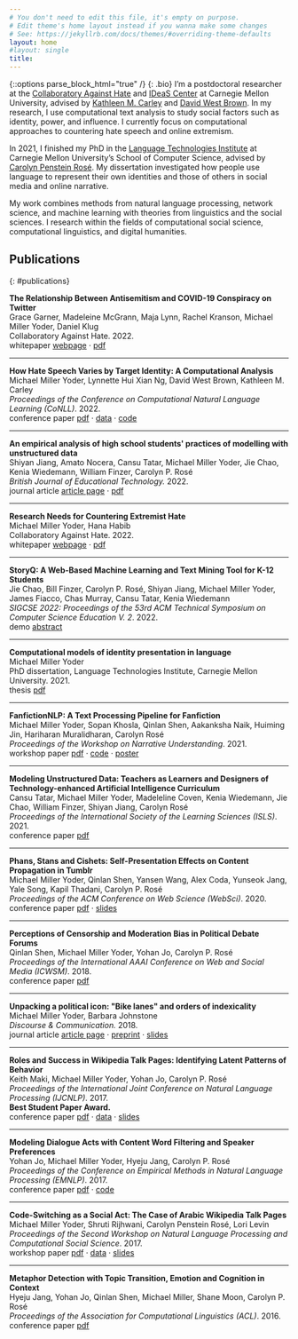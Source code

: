 ```yaml
---
# You don't need to edit this file, it's empty on purpose.
# Edit theme's home layout instead if you wanna make some changes
# See: https://jekyllrb.com/docs/themes/#overriding-theme-defaults
layout: home
#layout: single
title: 
---
```

{::options parse_block_html="true" /}
{: .bio}
I’m a postdoctoral researcher at the <a href='http://collabagainsthate.org' target='_blank'>Collaboratory Against Hate</a> and <a href='https://www.cmu.edu/ideas-social-cybersecurity/' target='_blank'>IDeaS Center</a> at Carnegie Mellon University, advised by <a href='http://www.casos.cs.cmu.edu/bios/carley/carley.html' target='_blank'>Kathleen M. Carley</a> and <a href='https://www.cmu.edu/dietrich/english/about-us/faculty/bios/david-brown.html' target='_blank'>David West Brown</a>. In my research, I use computational text analysis to study social factors such as identity, power, and influence. I currently focus on computational approaches to countering hate speech and online extremism.

In 2021, I finished my PhD in the <a href="https://lti.cs.cmu.edu/" target="_blank">Language Technologies Institute</a> at Carnegie Mellon University’s School of Computer Science, advised by <a href="http://www.cs.cmu.edu/~cprose/" target="_blank">Carolyn Penstein Rosé</a>. 
My dissertation investigated how people use language to represent their own identities and those of others in social media and online narrative.

My work combines methods from natural language processing, network science, and machine learning with theories from linguistics and the social sciences.
I research within the fields of computational social science, computational linguistics, and digital humanities.

## Publications
{: #publications}

<div class="publications">

**The Relationship Between Antisemitism and COVID-19 Conspiracy on Twitter**  
Grace Garner, Madeleine McGrann, Maja Lynn, Rachel Kranson, Michael Miller Yoder, Daniel Klug  
Collaboratory Against Hate. 2022.   
<span class="badge whitepaper">whitepaper</span> [webpage](https://www.collabagainsthate.org/papers-presentations/antisemitism-and-covid-19-conspiracy-on-twitter) &middot; [pdf](https://assets.website-files.com/605b6d7396f31a85a2a3654b/63769c09ea27c47a0bff0c0d_CAH_qualitative_internship_white_paper.pdf)
<hr>

**How Hate Speech Varies by Target Identity: A Computational Analysis**  
Michael Miller Yoder, Lynnette Hui Xian Ng, David West Brown, Kathleen M. Carley  
*Proceedings of the Conference on Computational Natural Language Learning (CoNLL)*. 2022.  
<span class="badge conference">conference paper</span> [pdf](https://aclanthology.org/2022.conll-1.3.pdf) &middot; [data](https://osf.io/53tfs/) &middot; [code](https://github.com/michaelmilleryoder/hate_speech_identities)  
<hr>

**An empirical analysis of high school students' practices of modelling with unstructured data**  
Shiyan Jiang, Amato Nocera, Cansu Tatar, Michael Miller Yoder, Jie Chao, Kenia Wiedemann, William Finzer, Carolyn P. Rosé  
*British Journal of Educational Technology.* 2022.  
<span class="badge journal">journal article</span> [article page](https://bera-journals.onlinelibrary.wiley.com/doi/10.1111/bjet.13253) &middot; [pdf](https://bera-journals.onlinelibrary.wiley.com/doi/epdf/10.1111/bjet.13253)  
<hr>

**Research Needs for Countering Extremist Hate**  
Michael Miller Yoder, Hana Habib  
Collaboratory Against Hate. 2022.   
<span class="badge whitepaper">whitepaper</span> [webpage](https://www.collabagainsthate.org/papers-presentations/research-needs) &middot; [pdf](https://assets.website-files.com/605b6d7396f31a85a2a3654b/63247ec32084819a7f657240_CAH_research_needs_white_paper.pdf)
<hr>

**StoryQ: A Web-Based Machine Learning and Text Mining Tool for K-12 Students**  
Jie Chao, Bill Finzer, Carolyn P. Rosé, Shiyan Jiang, Michael Miller Yoder, James Fiacco, Chas Murray, Cansu Tatar, Kenia Wiedemann  
*SIGCSE 2022: Proceedings of the 53rd ACM Technical Symposium on Computer Science Education V. 2*. 2022.   
<span class="badge demo">demo</span> [abstract](https://dl.acm.org/doi/10.1145/3478432.3499267)
<hr>

**Computational models of identity presentation in language**  
Michael Miller Yoder  
PhD dissertation, Language Technologies Institute, Carnegie Mellon University. 2021.  
<span class="badge thesis">thesis</span> [pdf](files/yoder_thesis.pdf)  
<hr>

**FanfictionNLP: A Text Processing Pipeline for Fanfiction**  
Michael Miller Yoder, Sopan Khosla, Qinlan Shen, Aakanksha Naik, Huiming Jin, Hariharan Muralidharan, Carolyn Rosé  
*Proceedings of the Workshop on Narrative Understanding*. 2021.  
<span class="badge workshop-paper">workshop paper</span> [pdf](https://www.aclweb.org/anthology/2021.nuse-1.2.pdf) &middot; [code](https://github.com/michaelmilleryoder/fanfiction-nlp) &middot; [poster](files/yoder_khosla_wnu2021_poster.pdf)
<hr>

**Modeling Unstructured Data: Teachers as Learners and Designers of Technology-enhanced Artificial Intelligence Curriculum**  
Cansu Tatar, Michael Miller Yoder, Madeleline Coven, Kenia Wiedemann, Jie Chao, William Finzer, Shiyan Jiang, Carolyn Rosé  
*Proceedings of the International Society of the Learning Sciences (ISLS)*. 2021.  
<span class="badge conference">conference paper</span> [pdf](https://repository.isls.org/bitstream/1/7539/1/617-620.pdf)
<hr>

<!--[Phans, Stans and Cishets: Self-Presentation Effects on Content Propagation in Tumblr](https://dl.acm.org/doi/pdf/10.1145/3394231.3397893)  -->
**Phans, Stans and Cishets: Self-Presentation Effects on Content Propagation in Tumblr**  
Michael Miller Yoder, Qinlan Shen, Yansen Wang, Alex Coda, Yunseok Jang, Yale Song, Kapil Thadani, Carolyn P. Rosé  
*Proceedings of the ACM Conference on Web Science (WebSci)*. 2020.  
<span class="badge conference">conference paper</span> [pdf](https://dl.acm.org/doi/pdf/10.1145/3394231.3397893) &middot; [slides](files/yoder_et_al_websci_2020_slides.pdf)
<hr>

<!--["Everyone is Gay and Nothing Hurts": The Presentation of Queer Relationships in Fanfiction](files/yoder_ach2019_slides.pdf)  -->
<!--**"Everyone is Gay and Nothing Hurts": The Presentation of Queer Relationships in Fanfiction**  
Michael Miller Yoder, Luke Breitfeller, Carolyn P. Rosé  
Association for Computers and the Humanities (ACH), Pittsburgh, PA, 2019.  
<span class="badge conference-presentation">conference presentation</span> [slides](files/yoder_ach2019_slides.pdf)
<hr>-->

<!--[Ron the Death Eater: Plotting Characterization from Canon to Fanfiction](files/yoder_standd2019_slides.pdf)  -->
<!--**Ron the Death Eater: Plotting Characterization from Canon to Fanfiction**  
Michael Miller Yoder, Qinlan Shen, James Fiacco, Carolyn P. Rosé  
Society for Text & Discourse (ST&D), New York, NY, 2019.  
<span class="badge conference-presentation">conference presentation</span> [slides](files/yoder_standd2019_slides.pdf)
<hr>-->

<!--[Perceptions of Censorship and Moderation Bias in Political Debate Forums](https://aaai.org/ocs/index.php/ICWSM/ICWSM18/paper/view/17809/17026)  -->
**Perceptions of Censorship and Moderation Bias in Political Debate Forums**  
Qinlan Shen, Michael Miller Yoder, Yohan Jo, Carolyn P. Rosé  
*Proceedings of the International AAAI Conference on Web and Social Media (ICWSM)*. 2018.  
<span class="badge conference">conference paper</span> [pdf](https://aaai.org/ocs/index.php/ICWSM/ICWSM18/paper/view/17809/17026)
<hr>

<!--[Unpacking a Political Icon: "Bike Lanes" and Orders of Indexicality](http://journals.sagepub.com/doi/full/10.1177/1750481317745753)  -->
**Unpacking a political icon: "Bike lanes" and orders of indexicality**   
Michael Miller Yoder, Barbara Johnstone  
*Discourse & Communication.* 2018.  
<span class="badge journal">journal article</span> [article page](http://journals.sagepub.com/doi/full/10.1177/1750481317745753) &middot; [preprint](files/yoder_johnstone_2018.pdf) &middot; [slides](files/yoder_johnstone_slides_2018.pdf)
<hr>

<!--[Roles and Success in Wikipedia Talk Pages: Identifying Latent Patterns of Behavior](http://www.aclweb.org/anthology/I17-1103)  -->
**Roles and Success in Wikipedia Talk Pages: Identifying Latent Patterns of Behavior**  
Keith Maki, Michael Miller Yoder, Yohan Jo, Carolyn P. Rosé  
*Proceedings of the International Joint Conference on Natural Language Processing (IJCNLP)*. 2017.  
**Best Student Paper Award.**  
<span class="badge conference">conference paper</span> [pdf](http://www.aclweb.org/anthology/I17-1103) &middot; [data](https://github.com/michaelmilleryoder/wikipedia-talk-scores) &middot; [slides](files/maki_ijcnlp2017_slides.pdf)
<hr>

<!--[Modeling Dialogue Acts with Content Word Filtering and Speaker Preferences](http://www.aclweb.org/anthology/D17-1232)  -->
**Modeling Dialogue Acts with Content Word Filtering and Speaker Preferences**  
Yohan Jo, Michael Miller Yoder, Hyeju Jang, Carolyn P. Rosé  
*Proceedings of the Conference on Empirical Methods in Natural Language Processing (EMNLP)*. 2017.  
<span class="badge conference">conference paper</span> [pdf](http://www.aclweb.org/anthology/D17-1232) &middot; [code](https://github.com/yohanjo/Dialogue-Acts)
<hr>

<!--[Code-Switching as a Social Act: The Case of Arabic Wikipedia Talk Pages](http://aclweb.org/anthology/W17-2911)  -->
**Code-Switching as a Social Act: The Case of Arabic Wikipedia Talk Pages**  
Michael Miller Yoder, Shruti Rijhwani, Carolyn Penstein Rosé, Lori Levin  
*Proceedings of the Second Workshop on Natural Language Processing and Computational Social Science*. 2017.  
<span class="badge workshop-paper">workshop paper</span> [pdf](http://aclweb.org/anthology/W17-2911) &middot; [data](https://github.com/michaelmilleryoder/wikipedia-codeswitching-data) &middot; [slides](files/yoder_rijhwani_rose_levin_2017.pdf)
<hr>

<!--[Metaphor Detection with Topic Transition, Emotion and Cognition in Context](http://www.aclweb.org/anthology/P16-1021)  -->
**Metaphor Detection with Topic Transition, Emotion and Cognition in Context**  
Hyeju Jang, Yohan Jo, Qinlan Shen, Michael Miller, Shane Moon, Carolyn P. Rosé  
*Proceedings of the Association for Computational Linguistics (ACL)*. 2016.  
<span class="badge conference">conference paper</span> [pdf](http://www.aclweb.org/anthology/P16-1021)
</div>
